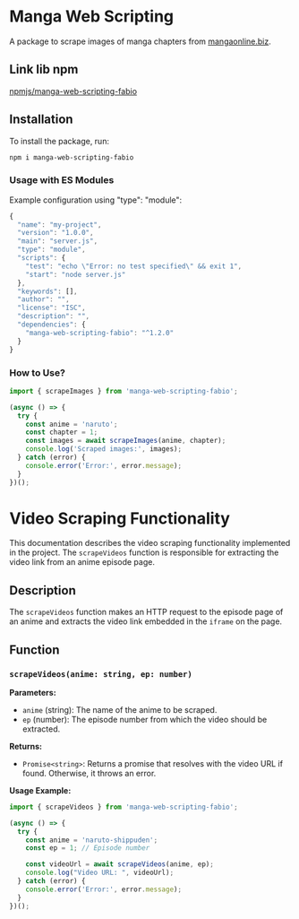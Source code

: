 # Manga Web Scripting

A package to scrape images of manga chapters from [mangaonline.biz](https://mangaonline.biz).

## Link lib npm
[npmjs/manga-web-scripting-fabio](https://www.npmjs.com/package/manga-web-scripting-fabio)

## Installation

To install the package, run:

```bash
npm i manga-web-scripting-fabio
```

### Usage with ES Modules
Example configuration using "type": "module":
```js
{
  "name": "my-project",
  "version": "1.0.0",
  "main": "server.js",
  "type": "module",
  "scripts": {
    "test": "echo \"Error: no test specified\" && exit 1",
    "start": "node server.js"
  },
  "keywords": [],
  "author": "",
  "license": "ISC",
  "description": "",
  "dependencies": {
    "manga-web-scripting-fabio": "^1.2.0"
  }
}
```

### How to Use?
``` js
import { scrapeImages } from 'manga-web-scripting-fabio';

(async () => {
  try {
    const anime = 'naruto';
    const chapter = 1;
    const images = await scrapeImages(anime, chapter);
    console.log('Scraped images:', images);
  } catch (error) {
    console.error('Error:', error.message);
  }
})();
```

# Video Scraping Functionality

This documentation describes the video scraping functionality implemented in the project. The `scrapeVideos` function is responsible for extracting the video link from an anime episode page.

## Description

The `scrapeVideos` function makes an HTTP request to the episode page of an anime and extracts the video link embedded in the `iframe` on the page.

## Function

### `scrapeVideos(anime: string, ep: number)`

**Parameters:**

- `anime` (string): The name of the anime to be scraped.
- `ep` (number): The episode number from which the video should be extracted.

**Returns:**

- `Promise<string>`: Returns a promise that resolves with the video URL if found. Otherwise, it throws an error.

**Usage Example:**

```javascript
import { scrapeVideos } from 'manga-web-scripting-fabio';

(async () => {
  try {
    const anime = 'naruto-shippuden';
    const ep = 1; // Episode number

    const videoUrl = await scrapeVideos(anime, ep);
    console.log("Video URL: ", videoUrl);
  } catch (error) {
    console.error('Error:', error.message);
  }
})();
